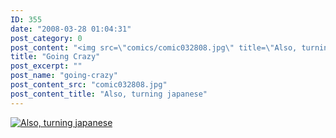 ```yaml
---
ID: 355
date: "2008-03-28 01:04:31"
post_category: 0
post_content: "<img src=\"comics/comic032808.jpg\" title=\"Also, turning japanese\" />"
title: "Going Crazy"
post_excerpt: ""
post_name: "going-crazy"
post_content_src: "comic032808.jpg"
post_content_title: "Also, turning japanese"
---
```



[![Also, turning japanese](/comics-hi-res/comic032808.jpg)](/comics-hi-res/comic032808.jpg "Also, turning japanese")
